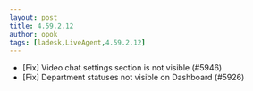 ```yaml
---
layout: post
title: 4.59.2.12
author: opok
tags: [ladesk,LiveAgent,4.59.2.12]
---
```


- [Fix] Video chat settings section is not visible (#5946)
- [Fix] Department statuses not visible on Dashboard (#5926)
